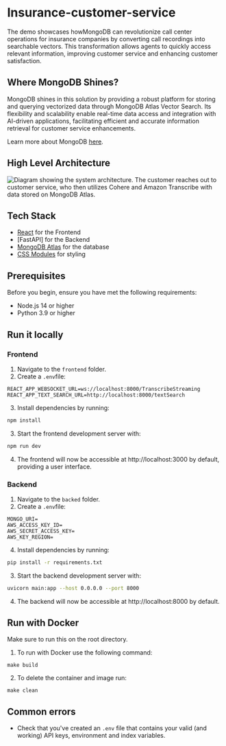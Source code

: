 # Insurance-customer-service

The demo showcases howMongoDB can revolutionize call center operations for insurance companies by converting call recordings into searchable vectors. This transformation allows agents to quickly access relevant information, improving customer service and enhancing customer satisfaction.

## Where MongoDB Shines?

MongoDB shines in this solution by providing a robust platform for storing and querying vectorized data through MongoDB Atlas Vector Search. Its flexibility and scalability enable real-time data access and integration with AI-driven applications, facilitating efficient and accurate information retrieval for customer service enhancements.

Learn more about MongoDB [here](https://www.mongodb.com/docs/manual/).

## High Level Architecture

<img src="https://webassets.mongodb.com/_com_assets/cms/Screenshot 2024-11-26 at 7.17.25 AM-d00hiuu0s9.png" alt="Diagram showing the system architecture. The customer reaches out to customer service, who then utilizes Cohere and Amazon Transcribe with data stored on MongoDB Atlas.">

## Tech Stack

- [React]([https://nextjs.org/docs/app](https://react.dev/)) for the Frontend
- [FastAPI] for the Backend
- [MongoDB Atlas](https://www.mongodb.com/atlas/database) for the database
- [CSS Modules](https://github.com/css-modules/css-modules) for styling


## Prerequisites

Before you begin, ensure you have met the following requirements:

- Node.js 14 or higher
- Python 3.9 or higher

## Run it locally

### Frontend

1. Navigate to the `frontend` folder.
2. Create a `.env`file:
```
REACT_APP_WEBSOCKET_URL=ws://localhost:8000/TranscribeStreaming
REACT_APP_TEXT_SEARCH_URL=http://localhost:8000/textSearch
```
3. Install dependencies by running:
```bash
npm install
```
3. Start the frontend development server with:
````bash
npm run dev
````
4. The frontend will now be accessible at http://localhost:3000 by default, providing a user interface.

### Backend 

1. Navigate to the `backed` folder.
2. Create a `.env`file:
```
MONGO_URI=
AWS_ACCESS_KEY_ID=
AWS_SECRET_ACCESS_KEY=
AWS_KEY_REGION=
```
4. Install dependencies by running:
```bash
pip install -r requirements.txt
```
3. Start the backend development server with:
````bash
uvicorn main:app --host 0.0.0.0 --port 8000
````
4. The backend will now be accessible at http://localhost:8000 by default.

## Run with Docker

Make sure to run this on the root directory.

1. To run with Docker use the following command:
```
make build
```
2. To delete the container and image run:
```
make clean
```

## Common errors

- Check that you've created an `.env` file that contains your valid (and working) API keys, environment and index variables.
